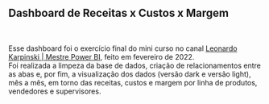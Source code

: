 
<h2>Dashboard de Receitas x Custos x Margem</h2> <br>

Esse dashboard foi o exercício final do mini curso no canal [Leonardo Karpinski | Mestre Power BI](https://www.youtube.com/c/AprendaPowerBI), feito em fevereiro de 2022.<br>
Foi realizada a limpeza da base de dados, criação de relacionamentos entre as abas e, por fim, a visualização dos dados (versão dark e versão light), mês a mês, em torno das receitas, custos e margem por linha de produtos, vendedores e supervisores.

